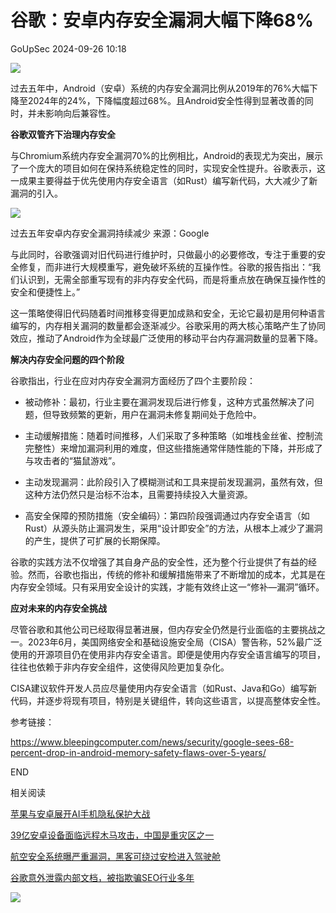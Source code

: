 #  谷歌：安卓内存安全漏洞大幅下降68%   
 GoUpSec   2024-09-26 10:18  
  
![](https://mmbiz.qpic.cn/sz_mmbiz_png/INYsicz2qhvaiaQGgpllVk9iatzWiaR3VQ0AkFtSptInk8wE8ToL8xDU5b6dOEPbMslk0debShFXe8PDDoadx7AElw/640?wx_fmt=png&from=appmsg "")  
  
  
过去五年中，Android（安卓）系统的内存安全漏洞比例从2019年的76%大幅下降至2024年的24%，下降幅度超过68%。且Android安全性得到显著改善的同时，并未影响向后兼容性。  
  
  
**谷歌双管齐下治理内存安全**  
  
  
与Chromium系统内存安全漏洞70%的比例相比，Android的表现尤为突出，展示了一个庞大的项目如何在保持系统稳定性的同时，实现安全性提升。谷歌表示，这一成果主要得益于优先使用内存安全语言（如Rust）编写新代码，大大减少了新漏洞的引入。  
  
  
![](https://mmbiz.qpic.cn/sz_mmbiz_png/INYsicz2qhvaiaQGgpllVk9iatzWiaR3VQ0Af2hDNkJOq3bxTYaV1cZ5q69W8yov3esZD2yTa5XOFNVrZGDtEB4LdA/640?wx_fmt=png&from=appmsg "")  
  
过去五年安卓内存安全漏洞持续减少 来源：Google  
  
  
与此同时，谷歌强调对旧代码进行维护时，只做最小的必要修改，专注于重要的安全修复，而非进行大规模重写，避免破坏系统的互操作性。谷歌的报告指出：“我们认识到，无需全部重写现有的非内存安全代码，而是将重点放在确保互操作性的安全和便捷性上。”  
  
  
这一策略使得旧代码随着时间推移变得更加成熟和安全，无论它最初是用何种语言编写的，内存相关漏洞的数量都会逐渐减少。谷歌采用的两大核心策略产生了协同效应，推动了Android作为全球最广泛使用的移动平台内存漏洞数量的显著下降。  
  
  
**解决内存安全问题的四个阶段**  
  
  
谷歌指出，行业在应对内存安全漏洞方面经历了四个主要阶段：  
  
- 被动修补：最初，行业主要在漏洞发现后进行修复，这种方式虽然解决了问题，但导致频繁的更新，用户在漏洞未修复期间处于危险中。  
  
- 主动缓解措施：随着时间推移，人们采取了多种策略（如堆栈金丝雀、控制流完整性）来增加漏洞利用的难度，但这些措施通常伴随性能的下降，并形成了与攻击者的“猫鼠游戏”。  
  
- 主动发现漏洞：此阶段引入了模糊测试和工具来提前发现漏洞，虽然有效，但这种方法仍然只是治标不治本，且需要持续投入大量资源。  
  
- 高安全保障的预防措施（安全编码）：第四阶段强调通过内存安全语言（如Rust）从源头防止漏洞发生，采用“设计即安全”的方法，从根本上减少了漏洞的产生，提供了可扩展的长期保障。  
  
谷歌的实践方法不仅增强了其自身产品的安全性，还为整个行业提供了有益的经验。然而，谷歌也指出，传统的修补和缓解措施带来了不断增加的成本，尤其是在内存安全领域。只有采用安全设计的实践，才能有效终止这一“修补—漏洞”循环。  
  
  
**应对未来的内存安全挑战**  
  
  
尽管谷歌和其他公司已经取得显著进展，但内存安全仍然是行业面临的主要挑战之一。2023年6月，美国网络安全和基础设施安全局（CISA）警告称，52%最广泛使用的开源项目仍在使用非内存安全语言。即便是使用内存安全语言编写的项目，往往也依赖于非内存安全组件，这使得风险更加复杂化。  
  
  
CISA建议软件开发人员应尽量使用内存安全语言（如Rust、Java和Go）编写新代码，并逐步将现有项目，特别是关键组件，转向这些语言，以提高整体安全性。  
  
  
参考链接：  
  
https://www.bleepingcomputer.com/news/security/google-sees-68-percent-drop-in-android-memory-safety-flaws-over-5-years/  
  
  
  
END  
  
  
  
相关阅读  
  
  
  
[苹果与安卓展开AI手机隐私保护大战](http://mp.weixin.qq.com/s?__biz=MzkxNTI2MTI1NA==&mid=2247499868&idx=1&sn=54b2053667b444243e21e45cf59e621f&chksm=c1635275f614db63cfea3183e551428cec9242996ea41ef89c3899124612ca323f5d2c50e6f2&scene=21#wechat_redirect)  
  
  
[39亿安卓设备面临远程木马攻击，中国是重灾区之一](http://mp.weixin.qq.com/s?__biz=MzkxNTI2MTI1NA==&mid=2247499812&idx=2&sn=32046e453c22c2f246ca95d2806bd1c5&chksm=c163520df614db1b32b8dd6ed4c9e789ae80b11b24764a1bde7d2582e415c7324d979fb0c9c6&scene=21#wechat_redirect)  
  
  
[航空安全系统曝严重漏洞，黑客可绕过安检进入驾驶舱](http://mp.weixin.qq.com/s?__biz=MzkxNTI2MTI1NA==&mid=2247500388&idx=1&sn=9c1b9b8d7cb8d664385e468dad1be5be&chksm=c163504df614d95bfb1b6a4bca93306f24bf63bc342d46d68b040cc5cf0fa0e060f9f0c32aea&scene=21#wechat_redirect)  
  
  
[谷歌意外泄露内部文档，被指欺骗SEO行业多年](http://mp.weixin.qq.com/s?__biz=MzkxNTI2MTI1NA==&mid=2247499364&idx=1&sn=c888aaaf473a88d00b64daf52c0f386d&chksm=c1636c4df614e55b0075f77801c3a3597e25c56b82ba67b6e48b91ac92d6e5d14c678f47859e&scene=21#wechat_redirect)  
  
  
![](https://mmbiz.qpic.cn/mmbiz_jpg/INYsicz2qhvbgcN4QY36lK2wjCavZiadQThpmM11FR4xkwyVG7K24lkpoLRcFHuZ7gAHgZEsr6Mia7BmKuwDJqX4g/640?wx_fmt=jpeg "")  
  
